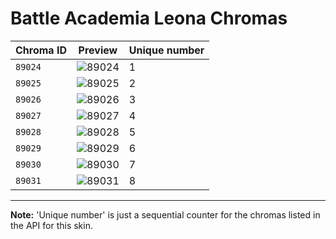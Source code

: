 # Battle Academia Leona Chromas

| Chroma ID | Preview | Unique number |
|---|---|---|
| `89024` | ![89024](https://raw.communitydragon.org/latest/plugins/rcp-be-lol-game-data/global/default/v1/champion-chroma-images/89/89024.png) | 1 |
| `89025` | ![89025](https://raw.communitydragon.org/latest/plugins/rcp-be-lol-game-data/global/default/v1/champion-chroma-images/89/89025.png) | 2 |
| `89026` | ![89026](https://raw.communitydragon.org/latest/plugins/rcp-be-lol-game-data/global/default/v1/champion-chroma-images/89/89026.png) | 3 |
| `89027` | ![89027](https://raw.communitydragon.org/latest/plugins/rcp-be-lol-game-data/global/default/v1/champion-chroma-images/89/89027.png) | 4 |
| `89028` | ![89028](https://raw.communitydragon.org/latest/plugins/rcp-be-lol-game-data/global/default/v1/champion-chroma-images/89/89028.png) | 5 |
| `89029` | ![89029](https://raw.communitydragon.org/latest/plugins/rcp-be-lol-game-data/global/default/v1/champion-chroma-images/89/89029.png) | 6 |
| `89030` | ![89030](https://raw.communitydragon.org/latest/plugins/rcp-be-lol-game-data/global/default/v1/champion-chroma-images/89/89030.png) | 7 |
| `89031` | ![89031](https://raw.communitydragon.org/latest/plugins/rcp-be-lol-game-data/global/default/v1/champion-chroma-images/89/89031.png) | 8 |

---

**Note:** 'Unique number' is just a sequential counter for the chromas listed in the API for this skin.